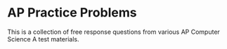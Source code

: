 # AP Practice Problems

This is a collection of free response questions from various AP Computer Science A test materials.
